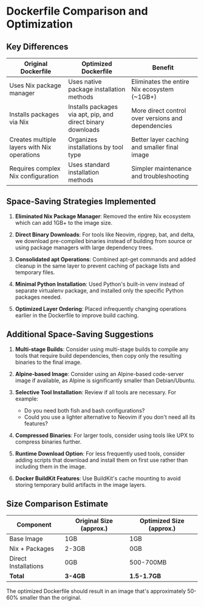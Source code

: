 # Dockerfile Comparison and Optimization

## Key Differences

| Original Dockerfile | Optimized Dockerfile | Benefit |
|---------------------|----------------------|---------|
| Uses Nix package manager | Uses native package installation methods | Eliminates the entire Nix ecosystem (~1GB+) |
| Installs packages via Nix | Installs packages via apt, pip, and direct binary downloads | More direct control over versions and dependencies |
| Creates multiple layers with Nix operations | Organizes installations by tool type | Better layer caching and smaller final image |
| Requires complex Nix configuration | Uses standard installation methods | Simpler maintenance and troubleshooting |

## Space-Saving Strategies Implemented

1. **Eliminated Nix Package Manager**: Removed the entire Nix ecosystem which can add 1GB+ to the image size.

2. **Direct Binary Downloads**: For tools like Neovim, ripgrep, bat, and delta, we download pre-compiled binaries instead of building from source or using package managers with large dependency trees.

3. **Consolidated apt Operations**: Combined apt-get commands and added cleanup in the same layer to prevent caching of package lists and temporary files.

4. **Minimal Python Installation**: Used Python's built-in venv instead of separate virtualenv package, and installed only the specific Python packages needed.

5. **Optimized Layer Ordering**: Placed infrequently changing operations earlier in the Dockerfile to improve build caching.

## Additional Space-Saving Suggestions

1. **Multi-stage Builds**: Consider using multi-stage builds to compile any tools that require build dependencies, then copy only the resulting binaries to the final image.

2. **Alpine-based Image**: Consider using an Alpine-based code-server image if available, as Alpine is significantly smaller than Debian/Ubuntu.

3. **Selective Tool Installation**: Review if all tools are necessary. For example:
   - Do you need both fish and bash configurations?
   - Could you use a lighter alternative to Neovim if you don't need all its features?

4. **Compressed Binaries**: For larger tools, consider using tools like UPX to compress binaries further.

5. **Runtime Download Option**: For less frequently used tools, consider adding scripts that download and install them on first use rather than including them in the image.

6. **Docker BuildKit Features**: Use BuildKit's cache mounting to avoid storing temporary build artifacts in the image layers.

## Size Comparison Estimate

| Component | Original Size (approx.) | Optimized Size (approx.) |
|-----------|-------------------------|--------------------------|
| Base Image | 1GB | 1GB |
| Nix + Packages | 2-3GB | 0GB |
| Direct Installations | 0GB | 500-700MB |
| **Total** | **3-4GB** | **1.5-1.7GB** |

The optimized Dockerfile should result in an image that's approximately 50-60% smaller than the original.